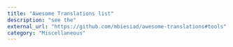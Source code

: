 ```yaml
---
title: "Awesome Translations list"
description: "see the"
external_url: "https://github.com/mbiesiad/awesome-translations#tools"
category: "Miscellaneous"
---
```

